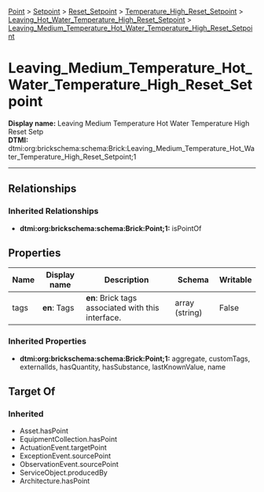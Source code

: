 [Point](../../../../Point.md) > [Setpoint](../../../Setpoint.md) > [Reset_Setpoint](../../Reset_Setpoint.md) > [Temperature_High_Reset_Setpoint](../Temperature_High_Reset_Setpoint.md) > [Leaving_Hot_Water_Temperature_High_Reset_Setpoint](Leaving_Hot_Water_Temperature_High_Reset_Setpoint.md) > [Leaving_Medium_Temperature_Hot_Water_Temperature_High_Reset_Setpoint](.)
# Leaving_Medium_Temperature_Hot_Water_Temperature_High_Reset_Setpoint

**Display name:** Leaving Medium Temperature Hot Water Temperature High Reset Setp<br />
**DTMI:** dtmi:org:brickschema:schema:Brick:Leaving_Medium_Temperature_Hot_Water_Temperature_High_Reset_Setpoint;1

---
## Relationships
### Inherited Relationships
* **dtmi:org:brickschema:schema:Brick:Point;1:** isPointOf
## Properties
|Name|Display name|Description|Schema|Writable|
|-|-|-|-|-|
|tags|**en**: Tags|**en**: Brick tags associated with this interface.|array (string)|False|
### Inherited Properties
* **dtmi:org:brickschema:schema:Brick:Point;1:** aggregate, customTags, externalIds, hasQuantity, hasSubstance, lastKnownValue, name
## Target Of
### Inherited
* Asset.hasPoint
* EquipmentCollection.hasPoint
* ActuationEvent.targetPoint
* ExceptionEvent.sourcePoint
* ObservationEvent.sourcePoint
* ServiceObject.producedBy
* Architecture.hasPoint
